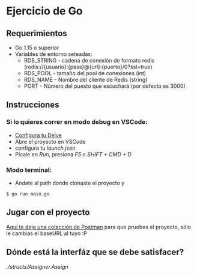 # Ejercicio de Go

## Requerimientos

* Go 1.15 o superior
* Variables de entorno seteadas:
    * RDS_STRING - cadena de conexión de formato redis (redis://{usuario}:{pass}@{url}:{puerto}/0?ssl=true)
    * RDS_POOL - tamaño del pool de conexiones (int)
    * RDS_NAME - Nombre del cliente de Redis (string)
    * PORT - Número del puesto que escuchará (por defecto es 3000)

## Instrucciones

### Si lo quieres correr en modo debug en VSCode:

* [Configura tu Delve](https://github.com/golang/vscode-go/blob/master/docs/debugging.md)
* Abre el proyecto en VSCode
* configura tu _launch.json_
* Pícale en _Run_, presiona _F5_ o _SHIFT + CMD + D_

### Modo terminal:

* Ándate al path donde clonaste el proyecto y
```
$ go run main.go
```

## Jugar con el proyecto

[Aquí te dejo una colección de Postman](https://www.getpostman.com/collections/6401765c93da452dbddd) para que pruebes el proyecto, sólo le cambias el baseURL al tuyo :P

## Dónde está la interfáz que se debe satisfacer?

*./structs/Assigner.Assign*
